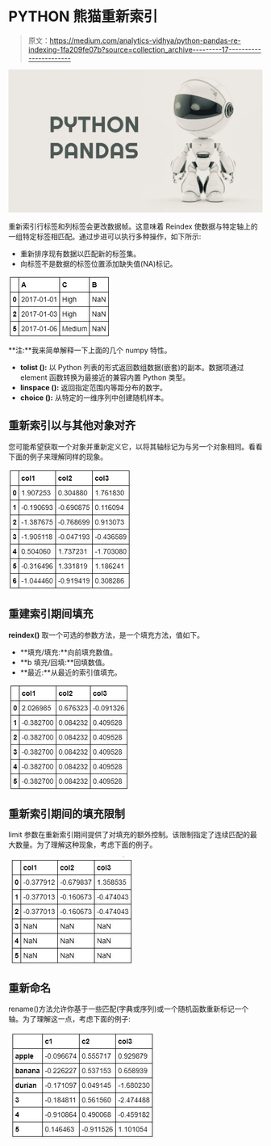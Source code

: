 # PYTHON 熊猫重新索引

> 原文：<https://medium.com/analytics-vidhya/python-pandas-re-indexing-1fa209fe07b?source=collection_archive---------17----------------------->

![](img/3aeca5315131a43c00651a7b2b97d69a.png)

重新索引行标签和列标签会更改数据帧。这意味着 Reindex 使数据与特定轴上的一组特定标签相匹配。通过步进可以执行多种操作，如下所示:

*   重新排序现有数据以匹配新的标签集。
*   向标签不是数据的标签位置添加缺失值(NA)标记。

![](img/f29180399686f5a9999640cb8a663889.png)

**注:**我来简单解释一下上面的几个 numpy 特性。

*   **tolist ():** 以 Python 列表的形式返回数组数据(嵌套)的副本。数据项通过 element 函数转换为最接近的兼容内置 Python 类型。
*   **linspace ():** 返回指定范围内等距分布的数字。
*   **choice ():** 从特定的一维序列中创建随机样本。

## 重新索引以与其他对象对齐

您可能希望获取一个对象并重新定义它，以将其轴标记为与另一个对象相同。看看下面的例子来理解同样的现象。

![](img/90d7df13ff90847f7bb246a59ef223c9.png)

## 重建索引期间填充

**reindex()** 取一个可选的参数方法，是一个填充方法，值如下。

*   **填充/填充:**向前填充数值。
*   **b 填充/回填:**回填数值。
*   **最近:**从最近的索引值填充。

![](img/2725a21de1ac9ac03ee731083cd7cbfe.png)

## 重新索引期间的填充限制

limit 参数在重新索引期间提供了对填充的额外控制。该限制指定了连续匹配的最大数量。为了理解这种现象，考虑下面的例子。

![](img/5b5f3e248777f24ca0783b8a149b15f8.png)

## 重新命名

rename()方法允许你基于一些匹配(字典或序列)或一个随机函数重新标记一个轴。为了理解这一点，考虑下面的例子:

![](img/54241f0b456406f656be04e3e15c7756.png)
